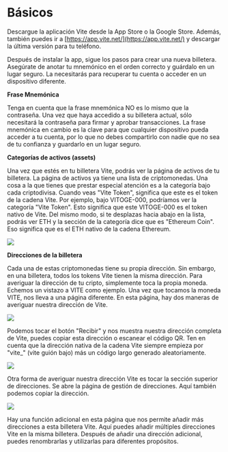 # Básicos

Descargue la aplicación Vite desde la App Store o la Google Store. Además, también puedes ir a [https://app.vite.net/](https://app.vite.net/) y descargar la última versión para tu teléfono.&#x20;

Después de instalar la app, sigue los pasos para crear una nueva billetera. Asegúrate de anotar tu mnemónico en el orden correcto y guárdalo en un lugar seguro. La necesitarás para recuperar tu cuenta o acceder en un dispositivo diferente.

**Frase Mnemónica**

Tenga en cuenta que la frase mnemónica NO es lo mismo que la contraseña. Una vez que haya accedido a su billetera actual, sólo necesitará la contraseña para firmar y aprobar transacciones. La frase mnemónica en cambio es la clave para que cualquier dispositivo pueda acceder a tu cuenta, por lo que no debes compartirlo con nadie que no sea de tu confianza y guardarlo en un lugar seguro.

**Categorías de activos (assets)**

Una vez que estés en tu billetera Vite, podrás ver la página de activos de tu billetera. La página de activos ya tiene una lista de criptomonedas. Una cosa a la que tienes que prestar especial atención es a la categoría bajo cada criptodivisa. Cuando veas "Vite Token", significa que este es el token de la cadena Vite. Por ejemplo, bajo VITOGE-000, podríamos ver la categoría "Vite Token". Esto significa que este VITOGE-000 es el token nativo de Vite. Del mismo modo, si te desplazas hacia abajo en la lista, podrás ver ETH y la sección de la categoría dice que es "Ethereum Coin". Eso significa que es el ETH nativo de la cadena Ethereum.

![](../.gitbook/assets/IMG\_0041.jpg)

**Direcciones de la billetera**

Cada una de estas criptomonedas tiene su propia dirección. Sin embargo, en una billetera, todos los tokens Vite tienen la misma dirección. Para averiguar la dirección de tu cripto, simplemente toca la propia moneda. Echemos un vistazo a VITE como ejemplo. Una vez que tocamos la moneda VITE, nos lleva a una página diferente. En esta página, hay dos maneras de averiguar nuestra dirección de Vite.

![](https://1133519882-files.gitbook.io/\~/files/v0/b/gitbook-x-prod.appspot.com/o/spaces%2FKKudeTJkiGsCkY0t9EYC%2Fuploads%2Fe5bsxeYbySZpmuKTbMAS%2F2.png?alt=media\&token=bc10cb7a-ea7e-4bdc-8904-9d1030b1a5f5)

Podemos tocar el botón "Recibir" y nos muestra nuestra dirección completa de Vite, puedes copiar esta dirección o escanear el código QR. Ten en cuenta que la dirección nativa de la cadena Vite siempre empieza por "vite\_" (vite guión bajo) más un código largo generado aleatoriamente.

![](https://1133519882-files.gitbook.io/\~/files/v0/b/gitbook-x-prod.appspot.com/o/spaces%2FKKudeTJkiGsCkY0t9EYC%2Fuploads%2FiGay2Panjv0xxIE7rXaz%2F3.png?alt=media\&token=31050e3b-3018-4553-89e5-2a846af7ffb7)

Otra forma de averiguar nuestra dirección Vite es tocar la sección superior de direcciones. Se abre la página de gestión de direcciones. Aquí también podemos copiar la dirección.

![](https://1133519882-files.gitbook.io/\~/files/v0/b/gitbook-x-prod.appspot.com/o/spaces%2FKKudeTJkiGsCkY0t9EYC%2Fuploads%2Fd3ETSF6gHVloKUN9heWv%2F4.png?alt=media\&token=c641fd9f-3922-4a84-9ac2-94307c4ee68c)

Hay una función adicional en esta página que nos permite añadir más direcciones a esta billetera Vite. Aquí puedes añadir múltiples direcciones Vite en la misma billetera. Después de añadir una dirección adicional, puedes renombrarlas y utilizarlas para diferentes propósitos.
